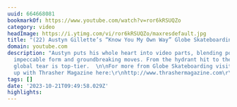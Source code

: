 ```yaml
---
uuid: 664668081
bookmarkOf: https://www.youtube.com/watch?v=ror6kRSUQZo
category: video
headImage: https://i.ytimg.com/vi/ror6kRSUQZo/maxresdefault.jpg
title: "(22) Austyn Gillette’s “Know You My Own Way” Globe Skateboarding Part - YouTube"
domain: youtube.com
description: "Austyn puts his whole heart into video parts, blending powerful lines,
  impeccable form and groundbreaking moves. From the hydrant hit to the finalé, this
  global tear is top-tier.  \n\nFor more from Globe Skateboarding visit:\nhttps://us.globebrand.com/pages/skateboarding\n\r\n\r\nKeep
  up with Thrasher Magazine here:\r\nhttp://www.thrashermagazine.com\r\nhttp://www.facebook.com/thrashermagazine\r\nhttp://www.instagram.com/thrashermag\r\nhttp://www.twitter.com/thrashermag"
tags: []
date: '2023-10-21T09:49:58.029Z'
highlights:
---
```





